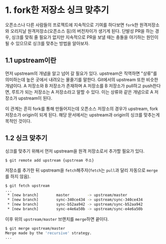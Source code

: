 # 1. fork한 저장소 싱크 맞추기

오픈소스나 다른 사람들의 프로젝트에 지속적으로 기여를 하다보면 `fork`한 원격저장소와 오리지날 원격저장소(오픈소스 등)의 버전차이가 생기게 된다. 단발성 PR을 하는 경우, 싱크를 맞춰 줄 필요가 없지만 지속적으로 PR을 보낼 때는 충돌을 야기하는 원인이 될 수 있으므로 싱크를 맞추는 방법을 알아보자.



## 1.1 upstream이란

먼저 upstream의 개념을 알고 넘어 갈 필요가 있다. upstream은 직역하면 "상류"를 의미하는데 높은 곳에서 내려오는 물줄기를 말한다. Git에서의 upstream 또한 비슷한 개념이다. A 저장소와 B 저장소가 존재하며 A 저장소를 B 저장소가 pull하고 push한다면, 루트가 되는 저장소는 A 저장소라고 말할 수 있다. 이는 상류와 같은 개념으로 A 저장소가 upstream이 된다.

이 관계는 흔히 fork를 통해 만들어지는데 오픈소스 저장소의 경우가 upstream, fork 저장소가 origin이 되게 된다. 해당 문서에서는 upstream과 origin의 싱크를 맞추는게 목적인 것이다.



## 1.2 싱크 맞추기

싱크를 맞추기 위해서 먼저 upstream을 원격 저장소로서 추가할 필요가 있다.

```bash
$ git remote add upstream {upstream 주소}
```



저장소를 추가한 뒤 upstream을 `fetch`해주자(`fetch`는 `pull`과 달리 자동으로 `merge`를 하지 않음).

```bash
$ git fetch upstream
...
 * [new branch]        master        -> upstream/master
 * [new branch]        sync-340ce434 -> upstream/sync-340ce434
 * [new branch]        sync-b52aa942 -> upstream/sync-b52aa942
 * [new branch]        sync-e4e6a50b -> upstream/sync-e4e6a50b
```



이후 위의 `upstream/master` 브랜치를 `merge`하면 끝이다.

```bash
$ git merge upstream/master
Merge made by the 'recursive' strategy.
...
```





